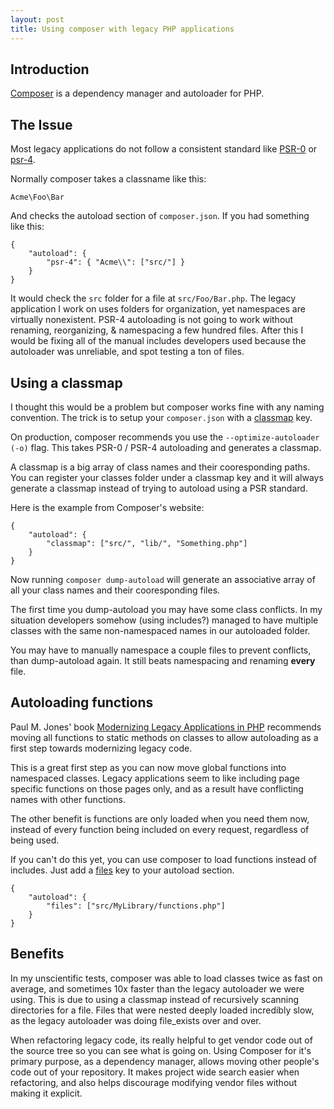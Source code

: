 ```yaml
---
layout: post
title: Using composer with legacy PHP applications
---
```


## Introduction

[Composer](https://getcomposer.org/) is a dependency manager and autoloader for PHP.  

## The Issue

Most legacy applications do not follow a consistent standard like [PSR-0](http://www.php-fig.org/psr/psr-0/) or [psr-4](http://www.php-fig.org/psr/psr-4/).

Normally composer takes a classname like this:

    Acme\Foo\Bar

And checks the autoload section of ````composer.json````.  If you had something like this:

    {
        "autoload": {
            "psr-4": { "Acme\\": ["src/"] }
        }
    }
    
It would check the ````src```` folder for a file at ````src/Foo/Bar.php````.  The legacy application I work on uses folders for organization, yet namespaces are virtually nonexistent.  PSR-4 autoloading is not going to work without renaming, reorganizing, & namespacing a few hundred files.  After this I would be  fixing all of the manual includes developers used because the autoloader was unreliable, and spot testing a ton of files.

## Using a classmap

I thought this would be a problem but composer works fine with any naming convention.   The trick is to setup your ````composer.json```` with a [classmap](https://getcomposer.org/doc/04-schema.md#classmap) key.

On production, composer recommends you use the ````--optimize-autoloader (-o)```` flag.  This takes PSR-0 / PSR-4 autoloading and generates a classmap.

A classmap is a big array of class names and their cooresponding paths.  You can register your classes folder under a classmap key and it will always generate a classmap instead of trying to autoload using a PSR standard.

Here is the example from Composer's website:

    {
        "autoload": {
            "classmap": ["src/", "lib/", "Something.php"]
        }
    }
    
Now running ````composer dump-autoload```` will generate an associative array of all your class names and their cooresponding files.

The first time you dump-autoload you may have some class conflicts.  In my situation developers somehow (using includes?) managed to have multiple classes with the same non-namespaced names in our autoloaded folder.

You may have to manually namespace a couple files to prevent conflicts, than dump-autoload again.  It still beats namespacing and renaming __every__ file.

## Autoloading functions

Paul M. Jones' book [Modernizing Legacy Applications in PHP](https://leanpub.com/mlaphp) recommends moving all functions to static methods on classes to allow autoloading as a first step towards modernizing legacy code.

This is a great first step as you can now move global functions into namespaced classes.  Legacy applications seem to like including page specific functions on those pages only, and as a result have conflicting names with other functions.

The other benefit is functions are only loaded when you need them now, instead of every function being included on every request, regardless of being used.

If you can't do this yet, you can use composer to load functions instead of includes.  Just add a [files](https://getcomposer.org/doc/04-schema.md#files) key to your autoload section.

    {
        "autoload": {
            "files": ["src/MyLibrary/functions.php"]
        }
    }
    
## Benefits

In my unscientific tests, composer was able to load classes twice as fast on average, and sometimes 10x faster than the legacy autoloader we were using.  This is due to using a classmap instead of recursively scanning directories for a file.  Files that were nested deeply loaded incredibly slow, as the legacy autoloader was doing file_exists over and over.

When refactoring legacy code, its really helpful to get vendor code out of the source tree so you can see what is going on.  Using Composer for it's primary purpose, as a dependency manager, allows moving other people's code out of your repository. It makes project wide search easier when refactoring, and also helps discourage modifying vendor files without making it explicit.